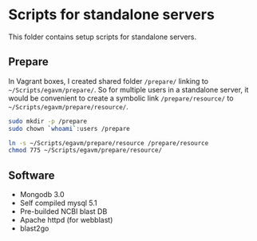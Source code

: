 # Scripts for standalone servers

This folder contains setup scripts for standalone servers.

## Prepare

In Vagrant boxes, I created shared folder `/prepare/` linking to `~/Scripts/egavm/prepare/`. So for
multiple users in a standalone server, it would be convenient to create a symbolic link
`/prepare/resource/` to `~/Scripts/egavm/prepare/resource/`.

```bash
sudo mkdir -p /prepare
sudo chown `whoami`:users /prepare

ln -s ~/Scripts/egavm/prepare/resource /prepare/resource
chmod 775 ~/Scripts/egavm/prepare/resource/
```

## Software

* Mongodb 3.0
* Self compiled mysql 5.1
* Pre-builded NCBI blast DB
* Apache httpd (for webblast)
* blast2go
